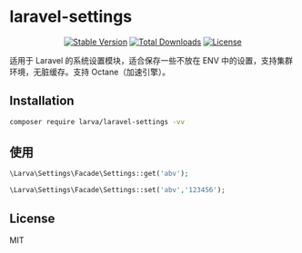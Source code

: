 # laravel-settings

<p align="center">
    <a href="https://packagist.org/packages/larva/laravel-settings"><img src="https://poser.pugx.org/larva/laravel-settings/v/stable" alt="Stable Version"></a>
    <a href="https://packagist.org/packages/larva/laravel-settings"><img src="https://poser.pugx.org/larva/laravel-settings/downloads" alt="Total Downloads"></a>
    <a href="https://packagist.org/packages/larva/laravel-settings"><img src="https://poser.pugx.org/larva/laravel-settings/license" alt="License"></a>
</p>

适用于 Laravel 的系统设置模块，适合保存一些不放在 ENV 中的设置，支持集群环境，无脏缓存。支持 Octane（加速引擎）。

## Installation

```bash
composer require larva/laravel-settings -vv
```


## 使用
```php
\Larva\Settings\Facade\Settings::get('abv');

\Larva\Settings\Facade\Settings::set('abv','123456');
```

## License

MIT
